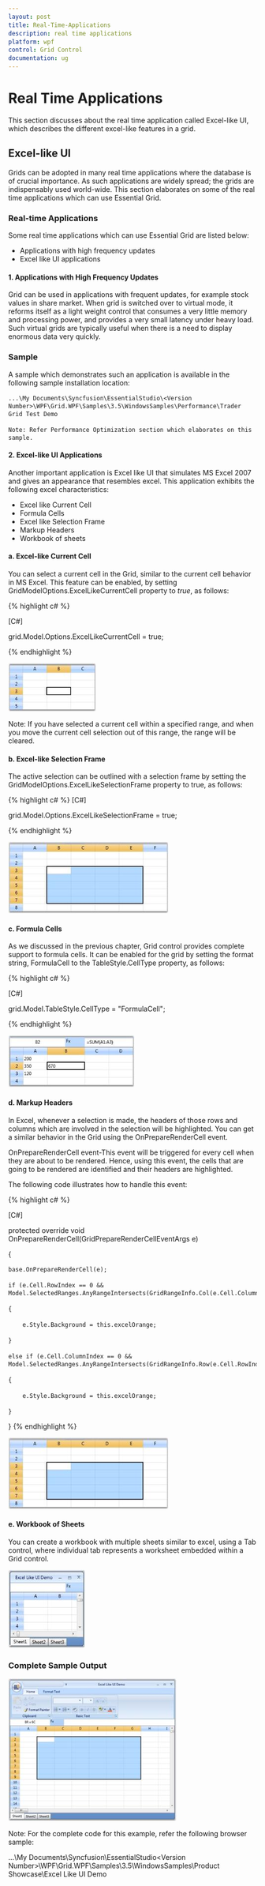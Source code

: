 ```yaml
---
layout: post
title: Real-Time-Applications
description: real time applications
platform: wpf
control: Grid Control
documentation: ug
---
```


# Real Time Applications

This section discusses about the real time application called Excel-like UI, which describes the different excel-like features in a grid.

## Excel-like UI

Grids can be adopted in many real time applications where the database is of crucial importance. As such applications are widely spread; the grids are indispensably used world-wide.  This section elaborates on some of the real time applications which can use Essential Grid.

### Real-time Applications

Some real time applications which can use Essential Grid are listed below:

* Applications with high frequency updates
* Excel like UI applications



#### 1. Applications with High Frequency Updates 

   Grid can be used in applications with frequent updates, for example stock values in share market. When grid is switched over to virtual mode, it reforms itself as a light weight control that consumes a very little memory and processing power, and provides a very small latency under heavy load. Such virtual grids are typically useful when there is a need to display enormous data very quickly.  

### Sample

   A sample which demonstrates such an application is available in the following sample installation location:

    ...\My Documents\Syncfusion\EssentialStudio\<Version Number>\WPF\Grid.WPF\Samples\3.5\WindowsSamples\Performance\Trader Grid Test Demo

    Note: Refer Performance Optimization section which elaborates on this sample.

#### 2. Excel-like UI Applications

Another important application is Excel like UI that simulates MS Excel 2007 and gives an appearance that resembles excel. This application exhibits the following excel characteristics:

* Excel like Current Cell
* Formula Cells
* Excel like Selection Frame
* Markup Headers
* Workbook of sheets

#### a. Excel-like Current Cell

You can select a current cell in the Grid, similar to the current cell behavior in MS Excel. This feature can be enabled, by setting GridModelOptions.ExcelLikeCurrentCell property to _true_, as follows:  

{% highlight c# %}

[C#]



grid.Model.Options.ExcelLikeCurrentCell = true;


{% endhighlight  %}


![](Real-Time-Applications_images/Real-Time-Applications_img1.jpeg)



 Note:  If you have selected a current cell within a specified range, and when you move the current cell selection out of this range, the range will be cleared.



#### b. Excel-like Selection Frame

The active selection can be outlined with a selection frame by setting the GridModelOptions.ExcelLikeSelectionFrame property to true, as follows:


{% highlight c# %}
[C#]



grid.Model.Options.ExcelLikeSelectionFrame = true;

{% endhighlight  %}



![](Real-Time-Applications_images/Real-Time-Applications_img2.jpeg)



#### c. Formula Cells

As we discussed in the previous chapter, Grid control provides complete support to formula cells. It can be enabled for the grid by setting the format string, FormulaCell to the TableStyle.CellType property, as follows: 

{% highlight c# %}

[C#]



grid.Model.TableStyle.CellType = "FormulaCell";


{% endhighlight  %}


![](Real-Time-Applications_images/Real-Time-Applications_img3.jpeg)





#### d. Markup Headers

In Excel, whenever a selection is made, the headers of those rows and columns which are involved in the selection will be highlighted. You can get a similar behavior in the Grid using the OnPrepareRenderCell event.  

OnPrepareRenderCell event-This event will be triggered for every cell when they are about to be rendered. Hence, using this event, the cells that are going to be rendered are identified and their headers are highlighted.

The following code illustrates how to handle this event:

{% highlight c# %}

[C#]



protected override void OnPrepareRenderCell(GridPrepareRenderCellEventArgs e)

{

    base.OnPrepareRenderCell(e);

    if (e.Cell.RowIndex == 0 && Model.SelectedRanges.AnyRangeIntersects(GridRangeInfo.Col(e.Cell.ColumnIndex)))

    {

        e.Style.Background = this.excelOrange;

    }

    else if (e.Cell.ColumnIndex == 0 && Model.SelectedRanges.AnyRangeIntersects(GridRangeInfo.Row(e.Cell.RowIndex)))

    {

        e.Style.Background = this.excelOrange;

    }

}
{% endhighlight  %}


![](Real-Time-Applications_images/Real-Time-Applications_img4.jpeg)





#### e. Workbook of Sheets

You can create a workbook with multiple sheets similar to excel, using a Tab control, where individual tab represents a worksheet embedded within a Grid control.



![](Real-Time-Applications_images/Real-Time-Applications_img5.jpeg)



### Complete Sample Output



![](Real-Time-Applications_images/Real-Time-Applications_img6.jpeg)



 Note: For the complete code for this example, refer the following browser sample: 

 ...\My Documents\Syncfusion\EssentialStudio\<Version Number>\WPF\Grid.WPF\Samples\3.5\WindowsSamples\Product Showcase\Excel Like UI Demo



